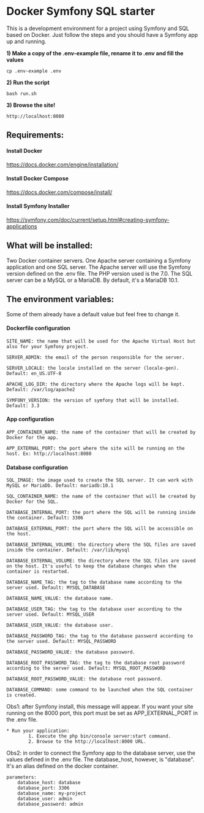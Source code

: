 Docker Symfony SQL starter
====

This is a development environment for a project using Symfony and SQL based on Docker. Just follow the steps and you should have a Symfony app up and running.

**1) Make a copy of the .env-example file, rename it to .env and fill the values**

```cp .env-example .env```

**2) Run the script**

```bash run.sh```

**3) Browse the site!**

```http://localhost:8080```

## Requirements:

#### Install Docker

https://docs.docker.com/engine/installation/

#### Install Docker Compose

https://docs.docker.com/compose/install/

#### Install Symfony Installer

https://symfony.com/doc/current/setup.html#creating-symfony-applications

## What will be installed:

Two Docker container servers. One Apache server containing a Symfony application and one SQL server. The Apache server will use the Symfony version defined on the .env file. The PHP version used is the 7.0. The SQL server can be a MySQL or a MariaDB. By default, it's a MariaDB 10.1.

## The environment variables:

Some of them already have a default value but feel free to change it.

#### Dockerfile configuration

```
SITE_NAME: the name that will be used for the Apache Virtual Host but also for your Symfony project.

SERVER_ADMIN: the email of the person responsible for the server.

SERVER_LOCALE: the locale installed on the server (locale-gen). Default: en_US.UTF-8

APACHE_LOG_DIR: the directory where the Apache logs will be kept. Default: /var/log/apache2

SYMFONY_VERSION: the version of symfony that will be installed. Default: 3.3
```

#### App configuration

```
APP_CONTAINER_NAME: the name of the container that will be created by Docker for the app.

APP_EXTERNAL_PORT: the port where the site will be running on the host. Ex: http://localhost:8080
```

#### Database configuration

```
SQL_IMAGE: the image used to create the SQL server. It can work with MySQL or MariaDb. Default: mariadb:10.1

SQL_CONTAINER_NAME: the name of the container that will be created by Docker for the SQL.

DATABASE_INTERNAL_PORT: the port where the SQL will be running inside the container. Default: 3306

DATABASE_EXTERNAL_PORT: the port where the SQL will be accessible on the host.

DATABASE_INTERNAL_VOLUME: the directory where the SQL files are saved inside the container. Default: /var/lib/mysql

DATABASE_EXTERNAL_VOLUME: the directory where the SQL files are saved on the host. It's useful to keep the database changes when the container is restarted.

DATABASE_NAME_TAG: the tag to the database name according to the server used. Default: MYSQL_DATABASE

DATABASE_NAME_VALUE: the database name.

DATABASE_USER_TAG: the tag to the database user according to the server used. Default: MYSQL_USER

DATABASE_USER_VALUE: the database user.

DATABASE_PASSWORD_TAG: the tag to the database password according to the server used. Default: MYSQL_PASSWORD

DATABASE_PASSWORD_VALUE: the database password.

DATABASE_ROOT_PASSWORD_TAG: the tag to the database root password according to the server used. Default: MYSQL_ROOT_PASSWORD

DATABASE_ROOT_PASSWORD_VALUE: the database root password.

DATABASE_COMMAND: some command to be launched when the SQL container is created.
```

Obs1: after Symfony install, this message will appear. If you want your site running on the 8000 port, this port must be set as APP_EXTERNAL_PORT in the .env file.

```
* Run your application:
        1. Execute the php bin/console server:start command.
        2. Browse to the http://localhost:8000 URL.
```

Obs2: in order to connect the Symfony app to the database server, use the values defined in the .env file. The database_host, however, is "database". It's an alias defined on the docker container.

```
parameters:
    database_host: database
    database_port: 3306
    database_name: my-project
    database_user: admin
    database_password: admin
```
